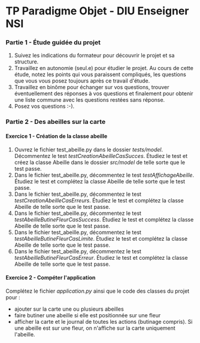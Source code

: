# TP Paradigme Objet - DIU Enseigner NSI

### Partie 1 - Étude guidée du projet

1. Suivez les indications du formateur pour découvrir le projet et sa structure.  
2. Travaillez en autonomie (seul.e) pour étudier le projet. Au cours de cette étude, notez
les points qui vous paraissent compliqués, les questions que vous vous posez toujours après 
ce travail d'étude.
3. Travaillez en binôme pour échanger sur vos questions, trouver éventuellement des réponses à vos
questions et finalement pour obtenir une liste commune avec les questions restées sans réponse.
3. Posez vos questions :-).

### Partie 2 - Des abeilles sur la carte

#### Exercice 1 - Création de la classe abeille

1. Ouvrez le fichier test_abeille.py dans le dossier *tests/model*. Décommentez le test *testCreationAbeilleCasSucces*.
Étudiez le test et créez la classe Abeille dans le dossier *src/model* de telle sorte que le test passe.
2. Dans le fichier test_abeille.py, décommentez le test *testAffichageAbeille*.
Étudiez le test et complétez la classe Abeille de telle sorte que le test passe.
3. Dans le fichier test_abeille.py, décommentez le test *testCreationAbeilleCasErreurs*.
Étudiez le test et complétez la classe Abeille de telle sorte que le test passe.
4. Dans le fichier test_abeille.py, décommentez le test *testAbeilleButineFleurCasSuccess*.
Étudiez le test et complétez la classe Abeille de telle sorte que le test passe.
5. Dans le fichier test_abeille.py, décommentez le test *testAbeilleButineFleurCasLimite*.
Étudiez le test et complétez la classe Abeille de telle sorte que le test passe.
6. Dans le fichier test_abeille.py, décommentez le test *testAbeilleButineFleurCasErreur*.
Étudiez le test et complétez la classe Abeille de telle sorte que le test passe.

#### Exercice 2 - Compéter l'application

Complétez le fichier *application.py* ainsi que le code des classes du projet pour :
- ajouter sur la carte une ou plusieurs abeilles
- faire butiner une abeille si elle est positionnée sur une fleur
- afficher la carte et le journal de toutes les actions (butinage compris). 
Si une abeille est sur une fleur, on n'affiche sur la carte uniquement l'abeille.